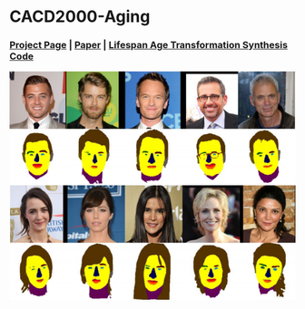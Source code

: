 # CACD2000-Aging
### [Project Page](https://grail.cs.washington.edu/projects/lifespan_age_transformation_synthesis/) | [Paper](https://arxiv.org/pdf/2003.09764.pdf) | [Lifespan Age Transformation Synthesis Code](https://github.com/royorel/Lifespan_Age_Transformation_Synthesis)
<div><img src=./images/dataset_samples.jpg></div>

